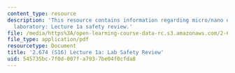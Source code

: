 ```yaml
---
content_type: resource
description: 'This resource contains information regarding micro/nano engineering
  laboratory: Lecture 1a safety review.'
file: /media/https%3A/open-learning-course-data-rc.s3.amazonaws.com/2-674-micro-nano-engineering-laboratory-spring-2016/545735bc7f0d007fa7937be04f0cfda8_MIT2_674S16_Lec1aSaftyRev.pdf
file_type: application/pdf
resourcetype: Document
title: '2.674 (S16) Lecture 1a: Lab Safety Review'
uid: 545735bc-7f0d-007f-a793-7be04f0cfda8
---
```

